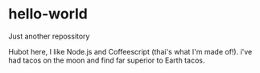 # hello-world
Just another repossitory

Hubot here, I like Node.js and Coffeescript (thai's what I'm made of!).
i've had tacos on the moon and find far superior to Earth tacos.
